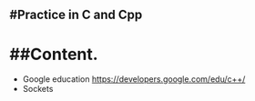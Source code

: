 #Practice in C and Cpp
----
##Content.
====
- Google education https://developers.google.com/edu/c++/
- Sockets
